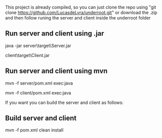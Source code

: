 This project is already compiled, so you can just clone the repo using "git clone https://github.com/LucasdeLyra/underroot.git" or download the .zip and then follow runing the server and client inside the underroot folder

## Run server and client using .jar

java -jar server\target\Server.jar

client\target\Client.jar

## Run server and client using mvn

mvn -f server/pom.xml exec:java

mvn -f client/pom.xml exec:java

If you want you can build the server and client as follows:

## Build server and client 

mvn -f pom.xml clean install

